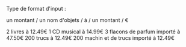 Type de format d'input :

un montant / un nom d'objets / à / un montant / €

2 livres à 12.49€
1 CD musical à 14.99€
3 flacons de parfum importé à 47.50€
200 trucs à 12.49€
200 machin et de trucs importé à 12.49€
